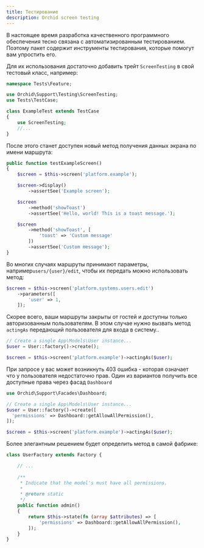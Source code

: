 ```yaml
---
title: Тестирование
description: Orchid screen testing
---
```


В настоящее время разработка качественного программного обеспечения тесно связана с автоматизированным тестированием. Поэтому пакет содержит инструменты тестирования, которые помогут вам упростить его.

Для их использования достаточно добавить трейт `ScreenTesting` в свой тестовый класс, например:

```php
namespace Tests\Feature;

use Orchid\Support\Testing\ScreenTesting;
use Tests\TestCase;

class ExampleTest extends TestCase
{
    use ScreenTesting;
    //...
}
```

После этого станет доступен новый метод получения данных экрана по имени маршрута:


```php
public function testExampleScreen()
{
    $screen = $this->screen('platform.example');

    $screen->display()
        ->assertSee('Example screen');

    $screen
        ->method('showToast')
        ->assertSee('Hello, world! This is a toast message.');

    $screen
        ->method('showToast', [
            'toast' => 'Custom message'
        ])
        ->assertSee('Custom message');
}
```

Во многих случаях маршруты принимают параметры, например`users/{user}/edit`, чтобы их передать можно использовать метод:

```php
$screen = $this->screen('platform.systems.users.edit')
    ->parameters([
        'user' => 1,
    ]);
```

Скорее всего, ваши маршруты закрыты от гостей и доступны только авторизованным пользователям. В этом случае нужно вызвать метод `actingAs` передающий пользователя для входа в систему..

```php
// Create a single App\Models\User instance...
$user = User::factory()->create();

$screen = $this->screen('platform.example')->actingAs($user);
```
При запросе у вас может возникнуть 403 ошибка - которая означает что у пользователя недостаточно прав.
Один из вариантов получить все доступные права через фасад `Dashboard`

```php
use Orchid\Support\Facades\Dashboard;

// Create a single App\Models\User instance...
$user = User::factory()->create([
  'permissions' => Dashboard::getAllowAllPermission(),
]);

$screen = $this->screen('platform.example')->actingAs($user);
```
Более элегантным решением будет определить метод в самой фабрике:

```php
class UserFactory extends Factory {

    // ...
   
    /**
     * Indicate that the model's must have all permissions.
     *
     * @return static
     */
    public function admin()
    {
        return $this->state(fn (array $attributes) => [
            'permissions' => Dashboard::getAllowAllPermission(),
        ]);
    }
}
```
